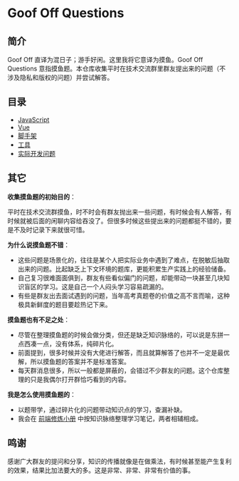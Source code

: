 # Goof Off Questions

## 简介

Goof Off 直译为混日子；游手好闲。这里我将它意译为摸鱼。Goof Off Questions 意指摸鱼题。本仓库收集平时在技术交流群里群友提出来的问题（不涉及隐私和版权的问题）并尝试解答。

## 目录

- [JavaScript](JavaScript.md)
- [Vue](Vue.md)
- [脚手架](脚手架.md)
- [工具](工具.md)
- [实际开发问题](实际开发问题.md)

## 其它

**收集摸鱼题的初始目的**：

平时在技术交流群摸鱼，时不时会有群友抛出来一些问题，有时候会有人解答，有时候就被后面的闲聊内容给吞没了。但很多时候这些提出来的问题都挺不错的，要是不及时记录下来就很可惜。

**为什么说摸鱼题不错**：

- 这些问题是场景化的，往往是某个人把实际业务中遇到了难点，在脱敏后抽取出来的问题。比起缺乏上下文环境的题库，更能积累生产实践上的经验储备。
- 自己复习很难面面俱到，群友有些看似偏门的问题，却能带动一块甚至几块知识盲区的学习。这是自己一个人闷头学习容易疏漏的。
- 有些是群友出去面试遇到的问题，当年高考真题卷的价值之高不言而喻，这种极具新鲜度的题目要趁热记下来。

**摸鱼题也有不足之处**：

- 尽管在整理摸鱼题的时候会做分类，但还是缺乏知识脉络的，可以说是东拼一点西凑一点，没有体系，纯碎片化。
- 前面提到，很多时候并没有大佬进行解答，而且就算解答了也并不一定是最优解，所以摸鱼题的答案并不是标准答案。
- 每天群消息很多，所以一般都是屏蔽的，会错过不少群友的问题。这个仓库整理的只是我偶尔打开群恰巧看到的内容。

**我是怎么使用摸鱼题的**：

- 以题带学，通过碎片化的问题带动知识点的学习，查漏补缺。
- 我会在 [前端修炼小册](https://github.com/wenyuan/fedbook) 中按知识脉络整理学习笔记，两者相辅相成。

## 鸣谢

感谢广大群友的提问和分享，知识的传播就像是在做乘法，有时候甚至能产生复利的效果，结果比加法要大的多。这是非常、非常、非常有价值的事。
